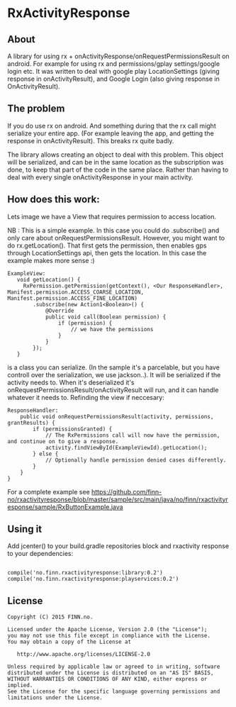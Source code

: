 # RxActivityResponse

## About
A library for using rx + onActivityResponse/onRequestPermissionsResult on android. For example for using rx and permissions/gplay settings/google login etc. It was written to deal with google play LocationSettings (giving response in onActivityResult), and Google Login (also giving response in OnActivityResult).

## The problem
If you do use rx on android. And something during that the rx call might serialize your entire app. (For example leaving the app, and getting the response in onActivityResult). This breaks rx quite badly.

The library allows creating an object to deal with this problem. This object will be serialized, and can be in the same location as the subscription was done, to keep that part of the code in the same place. Rather than having to deal with every single onActivityResponse in your main activity.

## How does this work:
Lets image we have a View that requires permission to access location.

NB : This is a simple example. In this case you could do .subscribe() and only care about onRequestPermissionsResult. However, you might want to do rx.getLocation(). That first gets the permission, then enables gps through LocationSettings api, then gets the location. In this case the example makes more sense :)

```
ExampleView:
   void getLocation() {
     RxPermission.getPermission(getContext(), <Our ResponseHandler>, Manifest.permission.ACCESS_COARSE_LOCATION, Manifest.permission.ACCESS_FINE_LOCATION)
        .subscribe(new Action1<Boolean>() {
            @Override
            public void call(Boolean permission) {
                if (permission) {
                    // we have the permissions
                }
            }
        });
   }
```

<Our ResponseHandler> is a class you can serialize. (In the sample it's a parcelable, but you have controll over the serialization, we use jackson..). It will be serialized if the activity needs to. When it's deserialized it's onRequestPermissionsResult/onActivityResult will run, and it can handle whatever it needs to. Refinding the view if neccesary:

```
ResponseHandler:
    public void onRequestPermissionsResult(activity, permissions, grantResults) {
        if (permissionsGranted) {
            // The RxPermissions call will now have the permission, and continue on to give a response.
            activity.findViewById(ExampleViewId).getLocation();
        } else {
            // Optionally handle permission denied cases differently.
        }
    }
}
```

For a complete example see https://github.com/finn-no/rxactivityresponse/blob/master/sample/src/main/java/no/finn/rxactivityresponse/sample/RxButtonExample.java

## Using it

Add jcenter() to your build.gradle repositories block and rxactivity response to your dependencies: 

```

compile('no.finn.rxactivityresponse:library:0.2')
compile('no.finn.rxactivityresponse:playservices:0.2')

```

## License

    Copyright (C) 2015 FINN.no.

    Licensed under the Apache License, Version 2.0 (the "License");
    you may not use this file except in compliance with the License.
    You may obtain a copy of the License at

       http://www.apache.org/licenses/LICENSE-2.0

    Unless required by applicable law or agreed to in writing, software
    distributed under the License is distributed on an "AS IS" BASIS,
    WITHOUT WARRANTIES OR CONDITIONS OF ANY KIND, either express or implied.
    See the License for the specific language governing permissions and
    limitations under the License.
